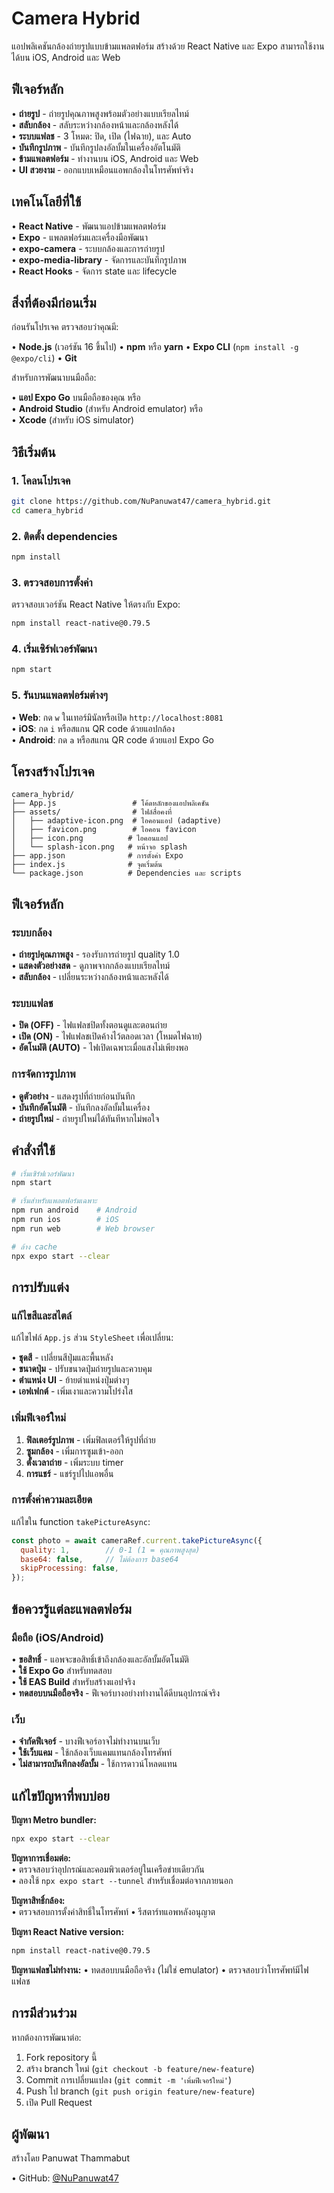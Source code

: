 # Camera Hybrid

แอปพลิเคชันกล้องถ่ายรูปแบบข้ามแพลตฟอร์ม สร้างด้วย React Native และ Expo
สามารถใช้งานได้บน iOS, Android และ Web

## ฟีเจอร์หลัก

• **ถ่ายรูป** - ถ่ายรูปคุณภาพสูงพร้อมตัวอย่างแบบเรียลไทม์  
• **สลับกล้อง** - สลับระหว่างกล้องหน้าและกล้องหลังได้  
• **ระบบแฟลช** - 3 โหมด: ปิด, เปิด (ไฟฉาย), และ Auto  
• **บันทึกรูปภาพ** - บันทึกรูปลงอัลบั้มในเครื่องอัตโนมัติ  
• **ข้ามแพลตฟอร์ม** - ทำงานบน iOS, Android และ Web  
• **UI สวยงาม** - ออกแบบเหมือนแอพกล้องในโทรศัพท์จริง

## เทคโนโลยีที่ใช้

• **React Native** - พัฒนาแอปข้ามแพลตฟอร์ม  
• **Expo** - แพลตฟอร์มและเครื่องมือพัฒนา  
• **expo-camera** - ระบบกล้องและการถ่ายรูป  
• **expo-media-library** - จัดการและบันทึกรูปภาพ  
• **React Hooks** - จัดการ state และ lifecycle

## สิ่งที่ต้องมีก่อนเริ่ม

ก่อนรันโปรเจค ตรวจสอบว่าคุณมี:

• **Node.js** (เวอร์ชัน 16 ขึ้นไป)
• **npm** หรือ **yarn**
• **Expo CLI** (`npm install -g @expo/cli`)
• **Git**

สำหรับการพัฒนาบนมือถือ:

• **แอป Expo Go** บนมือถือของคุณ หรือ  
• **Android Studio** (สำหรับ Android emulator) หรือ  
• **Xcode** (สำหรับ iOS simulator)

## วิธีเริ่มต้น

### 1. โคลนโปรเจค

```bash
git clone https://github.com/NuPanuwat47/camera_hybrid.git
cd camera_hybrid
```

### 2. ติดตั้ง dependencies

```bash
npm install
```

### 3. ตรวจสอบการตั้งค่า

ตรวจสอบเวอร์ชัน React Native ให้ตรงกับ Expo:

```bash
npm install react-native@0.79.5
```

### 4. เริ่มเซิร์ฟเวอร์พัฒนา

```bash
npm start
```

### 5. รันบนแพลตฟอร์มต่างๆ

• **Web**: กด `w` ในเทอร์มินัลหรือเปิด `http://localhost:8081`  
• **iOS**: กด `i` หรือสแกน QR code ด้วยแอปกล้อง  
• **Android**: กด `a` หรือสแกน QR code ด้วยแอป Expo Go

## โครงสร้างโปรเจค

```
camera_hybrid/
├── App.js                 # โค้ดหลักของแอปพลิเคชัน
├── assets/                # ไฟล์สื่อคงที่
│   ├── adaptive-icon.png  # ไอคอนแอป (adaptive)
│   ├── favicon.png        # ไอคอน favicon
│   ├── icon.png          # ไอคอนแอป
│   └── splash-icon.png   # หน้าจอ splash
├── app.json              # การตั้งค่า Expo
├── index.js              # จุดเริ่มต้น
└── package.json          # Dependencies และ scripts
```

## ฟีเจอร์หลัก

### ระบบกล้อง

• **ถ่ายรูปคุณภาพสูง** - รองรับการถ่ายรูป quality 1.0  
• **แสดงตัวอย่างสด** - ดูภาพจากกล้องแบบเรียลไทม์  
• **สลับกล้อง** - เปลี่ยนระหว่างกล้องหน้าและหลังได้  

### ระบบแฟลช

• **ปิด (OFF)** - ไฟแฟลชปิดทั้งตอนดูและตอนถ่าย  
• **เปิด (ON)** - ไฟแฟลชเปิดค้างไว้ตลอดเวลา (โหมดไฟฉาย)  
• **อัตโนมัติ (AUTO)** - ไฟเปิดเฉพาะเมื่อแสงไม่เพียงพอ  

### การจัดการรูปภาพ

• **ดูตัวอย่าง** - แสดงรูปที่ถ่ายก่อนบันทึก  
• **บันทึกอัตโนมัติ** - บันทึกลงอัลบั้มในเครื่อง  
• **ถ่ายรูปใหม่** - ถ่ายรูปใหม่ได้ทันทีหากไม่พอใจ  

## คำสั่งที่ใช้

```bash
# เริ่มเซิร์ฟเวอร์พัฒนา
npm start

# เริ่มสำหรับแพลตฟอร์มเฉพาะ
npm run android    # Android
npm run ios        # iOS
npm run web        # Web browser

# ล้าง cache
npx expo start --clear
```

## การปรับแต่ง

### แก้ไขสีและสไตล์

แก้ไขไฟล์ `App.js` ส่วน `StyleSheet` เพื่อเปลี่ยน:

• **ชุดสี** - เปลี่ยนสีปุ่มและพื้นหลัง  
• **ขนาดปุ่ม** - ปรับขนาดปุ่มถ่ายรูปและควบคุม  
• **ตำแหน่ง UI** - ย้ายตำแหน่งปุ่มต่างๆ  
• **เอฟเฟกต์** - เพิ่มเงาและความโปร่งใส  

### เพิ่มฟีเจอร์ใหม่

1. **ฟิลเตอร์รูปภาพ** - เพิ่มฟิลเตอร์ให้รูปที่ถ่าย
2. **ซูมกล้อง** - เพิ่มการซูมเข้า-ออก
3. **ตั้งเวลาถ่าย** - เพิ่มระบบ timer
4. **การแชร์** - แชร์รูปไปแอพอื่น

### การตั้งค่าความละเอียด

แก้ไขใน function `takePictureAsync`:

```javascript
const photo = await cameraRef.current.takePictureAsync({
  quality: 1,        // 0-1 (1 = คุณภาพสูงสุด)
  base64: false,     // ไม่ต้องการ base64
  skipProcessing: false,
});
```

## ข้อควรรู้แต่ละแพลตฟอร์ม

### มือถือ (iOS/Android)

• **ขอสิทธิ์** - แอพจะขอสิทธิ์เข้าถึงกล้องและอัลบั้มอัตโนมัติ  
• **ใช้ Expo Go** สำหรับทดสอบ  
• **ใช้ EAS Build** สำหรับสร้างแอปจริง  
• **ทดสอบบนมือถือจริง** - ฟีเจอร์บางอย่างทำงานได้ดีบนอุปกรณ์จริง  

### เว็บ

• **จำกัดฟีเจอร์** - บางฟีเจอร์อาจไม่ทำงานบนเว็บ  
• **ใช้เว็บแคม** - ใช้กล้องเว็บแคมแทนกล้องโทรศัพท์  
• **ไม่สามารถบันทึกลงอัลบั้ม** - ใช้การดาวน์โหลดแทน  

## แก้ไขปัญหาที่พบบ่อย

**ปัญหา Metro bundler:**
```bash
npx expo start --clear
```

**ปัญหาการเชื่อมต่อ:**  
• ตรวจสอบว่าอุปกรณ์และคอมพิวเตอร์อยู่ในเครือข่ายเดียวกัน  
• ลองใช้ `npx expo start --tunnel` สำหรับเชื่อมต่อจากภายนอก

**ปัญหาสิทธิ์กล้อง:**  
• ตรวจสอบการตั้งค่าสิทธิ์ในโทรศัพท์
• รีสตาร์ทแอพหลังอนุญาต  

**ปัญหา React Native version:**
```bash
npm install react-native@0.79.5
```

**ปัญหาแฟลชไม่ทำงาน:**
• ทดสอบบนมือถือจริง (ไม่ใช่ emulator)
• ตรวจสอบว่าโทรศัพท์มีไฟแฟลช

## การมีส่วนร่วม

หากต้องการพัฒนาต่อ:

1. Fork repository นี้
2. สร้าง branch ใหม่ (`git checkout -b feature/new-feature`)
3. Commit การเปลี่ยนแปลง (`git commit -m 'เพิ่มฟีเจอร์ใหม่'`)
4. Push ไป branch (`git push origin feature/new-feature`)
5. เปิด Pull Request

## ผู้พัฒนา

สร้างโดย Panuwat Thammabut

• GitHub: [@NuPanuwat47](https://github.com/NuPanuwat47)